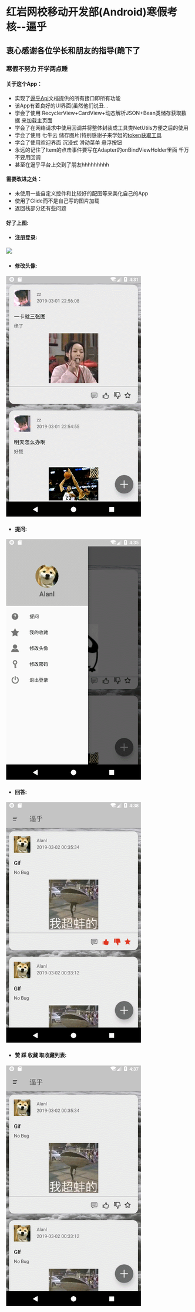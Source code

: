 # 红岩网校移动开发部(Android)寒假考核--逼乎
## 衷心感谢各位学长和朋友的指导(跪下了
### 寒假不努力 开学两点睡

#### 关于这个App：
* 实现了[逼乎Api](https://github.com/jay68/bihu_web/wiki/%E9%80%BC%E4%B9%8EAPI%E6%96%87%E6%A1%A3)文档提供的所有接口即所有功能
* 该App有着良好的UI界面(虽然他们说丑...
* 学会了使用 RecyclerView+CardView+动态解析JSON+Bean类储存获取数据 来加载主页面
* 学会了在网络请求中使用回调并将整体封装成工具类NetUtils方便之后的使用
* 学会了使用 七牛云 储存图片(特别感谢子来学姐的[token获取工具](https://github.com/Zzzia/qiniuToken)
* 学会了使用欢迎界面 沉浸式 滑动菜单 悬浮按钮
* 永远的记住了Item的点击事件要写在Adapter的onBindViewHolder里面 千万不要用回调
* 甚至在逼乎平台上交到了朋友hhhhhhhhh

#### 需要改进之处：
* 未使用一些自定义控件和比较好的配图等来美化自己的App
* 使用了Glide而不是自己写的图片加载
* 返回栈部分还有些问题

#### 好了上图:

* #### 注册登录:

 ![](https://github.com/AlanYangIII/BiHu/blob/master/Gif/1.gif)
 
* #### 修改头像:

 ![](https://github.com/AlanYangIII/BiHu/blob/master/Gif/2.gif)
 
* #### 提问:

 ![](https://github.com/AlanYangIII/BiHu/blob/master/Gif/3.gif)

* #### 回答:

 ![](https://github.com/AlanYangIII/BiHu/blob/master/Gif/5.gif)

* #### 赞 踩 收藏 取收藏列表:

 ![](https://github.com/AlanYangIII/BiHu/blob/master/Gif/4.gif)
